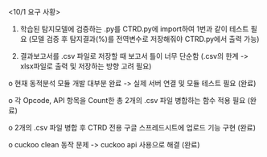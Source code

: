 <10/1 요구 사황>

1. 학습된 탐지모델에 검증하는 .py를 CTRD.py에 import하여 1번과 같이 테스트 필요 (모델 검증 후 탐지결과(%)를 전역변수로 저장해줘야 CTRD.py에서 출력 가능)

2. 결과보고서를 .csv 파일로 저장할 때 보고서 틀이 너무 단순함 (.csv의 한계 -> xlsx파일로 출력 및 저장하는 방향 고려 필요)


o 현재 동적분석 모듈 개발 대부분 완료 -> 실제 서버 연결 및 모듈 테스트 필요 (완료)

o 각 Opcode, API 항목을 Count한 총 2개의 .csv 파일 병합하는 함수 적용 필요 (완료)

o 2개의 .csv 파일 병합 후 CTRD 전용 구글 스프레드시트에 업로드 기능 구현 (완료)

o cuckoo clean 동작 문제 -> cuckoo api 사용으로 해결 (완료)
